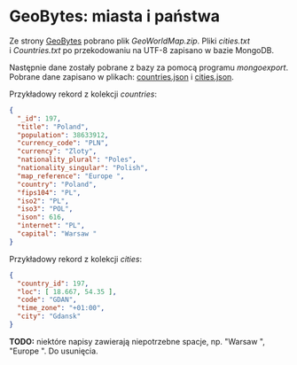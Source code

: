 # GeoBytes: miasta i państwa

Ze strony [GeoBytes](http://www.geobytes.com/freeservices.htm) pobrano
plik *GeoWorldMap.zip*. Pliki *cities.txt* i *Countries.txt*
po przekodowaniu na UTF-8 zapisano w bazie MongoDB.

Następnie dane zostały pobrane z bazy za pomocą programu *mongoexport*.
Pobrane dane zapisano w plikach: [countries.json](/data/json/countries.json)
i [cities.json](/data/json/cities.json).

Przykładowy rekord z kolekcji *countries*:

```json
{
  "_id": 197,
  "title": "Poland",
  "population": 38633912,
  "currency_code": "PLN",
  "currency": "Zloty",
  "nationality_plural": "Poles",
  "nationality_singular": "Polish",
  "map_reference": "Europe ",
  "country": "Poland",
  "fips104": "PL",
  "iso2": "PL",
  "iso3": "POL",
  "ison": 616,
  "internet": "PL",
  "capital": "Warsaw "
}
```

Przykładowy rekord z kolekcji *cities*:

```json
{
  "country_id": 197,
  "loc": [ 18.667, 54.35 ],
  "code": "GDAN",
  "time_zone": "+01:00",
  "city": "Gdansk"
}
```

**TODO:** niektóre napisy zawierają niepotrzebne spacje, np.
"Warsaw ", "Europe ". Do usunięcia.
